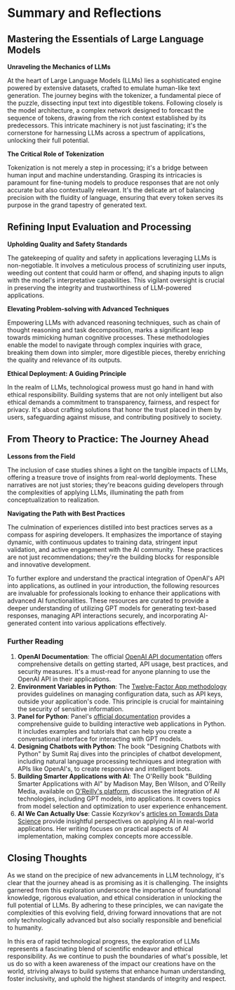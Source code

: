 # Summary and Reflections

## Mastering the Essentials of Large Language Models

**Unraveling the Mechanics of LLMs**

At the heart of Large Language Models (LLMs) lies a sophisticated engine powered by extensive datasets, crafted to emulate human-like text generation. The journey begins with the tokenizer, a fundamental piece of the puzzle, dissecting input text into digestible tokens. Following closely is the model architecture, a complex network designed to forecast the sequence of tokens, drawing from the rich context established by its predecessors. This intricate machinery is not just fascinating; it's the cornerstone for harnessing LLMs across a spectrum of applications, unlocking their full potential.

**The Critical Role of Tokenization**

Tokenization is not merely a step in processing; it's a bridge between human input and machine understanding. Grasping its intricacies is paramount for fine-tuning models to produce responses that are not only accurate but also contextually relevant. It's the delicate art of balancing precision with the fluidity of language, ensuring that every token serves its purpose in the grand tapestry of generated text.

## Refining Input Evaluation and Processing

**Upholding Quality and Safety Standards**

The gatekeeping of quality and safety in applications leveraging LLMs is non-negotiable. It involves a meticulous process of scrutinizing user inputs, weeding out content that could harm or offend, and shaping inputs to align with the model's interpretative capabilities. This vigilant oversight is crucial in preserving the integrity and trustworthiness of LLM-powered applications.

**Elevating Problem-solving with Advanced Techniques**

Empowering LLMs with advanced reasoning techniques, such as chain of thought reasoning and task decomposition, marks a significant leap towards mimicking human cognitive processes. These methodologies enable the model to navigate through complex inquiries with grace, breaking them down into simpler, more digestible pieces, thereby enriching the quality and relevance of its outputs.


**Ethical Deployment: A Guiding Principle**

In the realm of LLMs, technological prowess must go hand in hand with ethical responsibility. Building systems that are not only intelligent but also ethical demands a commitment to transparency, fairness, and respect for privacy. It's about crafting solutions that honor the trust placed in them by users, safeguarding against misuse, and contributing positively to society.

## From Theory to Practice: The Journey Ahead

**Lessons from the Field**

The inclusion of case studies shines a light on the tangible impacts of LLMs, offering a treasure trove of insights from real-world deployments. These narratives are not just stories; they're beacons guiding developers through the complexities of applying LLMs, illuminating the path from conceptualization to realization.

**Navigating the Path with Best Practices**

The culmination of experiences distilled into best practices serves as a compass for aspiring developers. It emphasizes the importance of staying dynamic, with continuous updates to training data, stringent input validation, and active engagement with the AI community. These practices are not just recommendations; they're the building blocks for responsible and innovative development.

To further explore and understand the practical integration of OpenAI's API into applications, as outlined in your introduction, the following resources are invaluable for professionals looking to enhance their applications with advanced AI functionalities. These resources are curated to provide a deeper understanding of utilizing GPT models for generating text-based responses, managing API interactions securely, and incorporating AI-generated content into various applications effectively.

### Further Reading
1. **OpenAI Documentation**: The official [OpenAI API documentation](https://beta.openai.com/docs/) offers comprehensive details on getting started, API usage, best practices, and security measures. It's a must-read for anyone planning to use the OpenAI API in their applications.
2. **Environment Variables in Python**: The [Twelve-Factor App methodology](https://12factor.net/config) provides guidelines on managing configuration data, such as API keys, outside your application's code. This principle is crucial for maintaining the security of sensitive information.
3. **Panel for Python**: Panel's [official documentation](https://panel.holoviz.org/) provides a comprehensive guide to building interactive web applications in Python. It includes examples and tutorials that can help you create a conversational interface for interacting with GPT models.
4. **Designing Chatbots with Python**: The book "Designing Chatbots with Python" by Sumit Raj dives into the principles of chatbot development, including natural language processing techniques and integration with APIs like OpenAI's, to create responsive and intelligent bots.
5. **Building Smarter Applications with AI**: The O'Reilly book "Building Smarter Applications with AI" by Madison May, Ben Wilson, and O'Reilly Media, available on [O'Reilly's platform](https://www.oreilly.com/), discusses the integration of AI technologies, including GPT models, into applications. It covers topics from model selection and optimization to user experience enhancement.
6. **AI We Can Actually Use**: Cassie Kozyrkov's [articles on Towards Data Science](https://towardsdatascience.com/@kozyrkov) provide insightful perspectives on applying AI in real-world applications. Her writing focuses on practical aspects of AI implementation, making complex concepts more accessible.

## Closing Thoughts

As we stand on the precipice of new advancements in LLM technology, it's clear that the journey ahead is as promising as it is challenging. The insights garnered from this exploration underscore the importance of foundational knowledge, rigorous evaluation, and ethical consideration in unlocking the full potential of LLMs. By adhering to these principles, we can navigate the complexities of this evolving field, driving forward innovations that are not only technologically advanced but also socially responsible and beneficial to humanity.

In this era of rapid technological progress, the exploration of LLMs represents a fascinating blend of scientific endeavor and ethical responsibility. As we continue to push the boundaries of what's possible, let us do so with a keen awareness of the impact our creations have on the world, striving always to build systems that enhance human understanding, foster inclusivity, and uphold the highest standards of integrity and respect.
